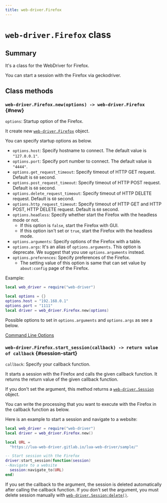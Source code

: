 ```yaml
---
title: web-driver.Firefox
---
```


# `web-driver.Firefox` class

## Summary

It's a class for the WebDriver for Firefox.

You can start a session with the Firefox via geckodriver.

## Class methods

### `web-driver.Firefox.new(options) -> web-driver.Firefox` {#new}

`options`: Startup option of the Firefox.

It create new [`web-driver.Firefox`][firefox] object.

You can specify startup options as below.

* `options.host`: Specify hostname to connect. The default value is `"127.0.0.1"`.
* `options.port`: Specify port number to connect. The default value is `"4444"`.
* `options.get_request_timeout`: Specify timeout of HTTP GET request. Default is `60` second.
* `options.post_request_timeout`: Specify timeout of HTTP POST request. Default is `60` second.
* `options.delete_request_timeout`: Specify timeout of HTTP DELETE request. Default is `60` second.
* `options.http_request_timeout`: Specify timeout of HTTP GET and HTTP POST, HTTP DELETE request. Default is `60` second.
* `options.headless`: Specify whether start the Firefox with the headless mode or not.
  * If this option is `false`, start the Firefox with GUI.
  * If this option isn't set or `true`, start the Firefox with the headless mode.
* `options.arguments`: Specify options of the Firefox with a table.
* `options.args`: It's an alias of `options.arguments`. This option is deprecate. We suggest that you use `options.arguments` instead.
* `options.preferences`: Specify preferences of the Firefox.
  * The setting value of this option is same that can set value by `about:config` page of the Firefox.

Example:

```lua
local web_driver = require("web-driver")

local options = {}
options.host = "192.168.0.1"
options.port = "1111"
local driver = web_driver.Firefox.new(options)
```

Possible options to set in `options.arguments` and `options.args` as see a below.

[Command Line Options](https://developer.mozilla.org/en-US/docs/Mozilla/Command_Line_Options)

### `web-driver.Firefox.start_session(callback) -> return value of callback` {#session-start}

`callback`: Specify your callback function.

It starts a session with the Firefox and calls the given callback function.
It returns the return value of the given callback function.

If you don't set the argument, this method returns a [`web-driver.Session`][session] object.

You can write the processing that you want to execute with the Firefox in the callback function as below.

Here is an example to start a session and navigate to a website:

```lua
local web_driver = require("web-driver")
local driver = web_driver.Firefox.new()

local URL =
  "https://lua-web-driver.gitlab.io/lua-web-driver/sample/"

-- Start session with the Firefox
driver:start_session(function(session)
--Navigate to a website
  session:navigate_to(URL)
end)
```

If you set the callback to the argument, the session is deleted automatically after calling the callback function.
If you don't set the argument, you must delete session manually with [`web-driver.Session:delete()`][session-delete].


[firefox]: firefox.html

[session]: session.html

[session-delete]: session.html#delete
